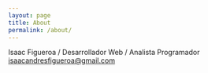 ```yaml
---
layout: page
title: About
permalink: /about/
---
```

Isaac Figueroa / Desarrollador Web / Analista Programador
isaacandresfigueroa@gmail.com
